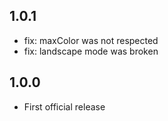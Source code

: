 ## 1.0.1

- fix: maxColor was not respected
- fix: landscape mode was broken

## 1.0.0

- First official release